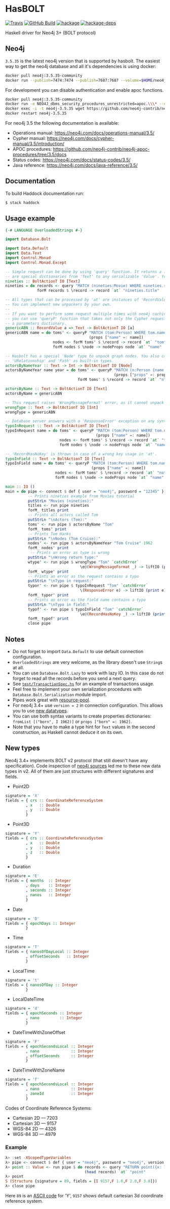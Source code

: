 HasBOLT
=======

[![Travis](https://img.shields.io/travis/zmactep/hasbolt.svg)](https://travis-ci.org/zmactep/hasbolt)
[![GitHub Build](https://github.com/zmactep/hasbolt/workflows/build/badge.svg)](https://github.com/zmactep/hasbolt/actions?query=workflow%3A%22build%22)
[![hackage](https://img.shields.io/hackage/v/hasbolt.svg)](https://hackage.haskell.org/package/hasbolt)
[![hackage-deps](https://img.shields.io/hackage-deps/v/hasbolt.svg)](https://hackage.haskell.org/package/hasbolt)

Haskell driver for Neo4j 3+ (BOLT protocol)

Neo4j
-----

`3.5.35` is the latest neo4j version that is supported by hasbolt. The easiest way to get the neo4j database and all it's dependencies is using docker:
```bash
docker pull neo4j:3.5.35-community
docker run --publish=7474:7474 --publish=7687:7687 --volume=$HOME/neo4j/data:/data --name neo4j-3.5.35 neo4j:3.5.35-community
```

For development you can disable authentication and enable apoc functions.
```bash
docker pull neo4j:3.5.35-community
docker run -e NEO4J_dbms_security_procedures_unrestricted=apoc.\\\* --env=NEO4J_AUTH=none --publish=7474:7474 --publish=7687:7687 --volume=$HOME/neo4j/data:/data --name neo4j-3.5.35 neo4j:3.5.35-community
docker exec -i -t neo4j-3.5.35 wget https://github.com/neo4j-contrib/neo4j-apoc-procedures/releases/download/3.5.0.21/apoc-3.5.0.21-all.jar -P /var/lib/neo4j/plugins/
docker restart neo4j-3.5.35
```

For neo4j 3.5 the following documentation is available:
* Operations manual: https://neo4j.com/docs/operations-manual/3.5/
* Cypher manual: https://neo4j.com/docs/cypher-manual/3.5/introduction/
* APOC procedures: https://github.com/neo4j-contrib/neo4j-apoc-procedures/tree/3.5/docs
* Status codes: https://neo4j.com/docs/status-codes/3.5/
* Java reference: https://neo4j.com/docs/java-reference/3.5/

Documentation
-------------

To build Haddock documentation run:
```bash
$ stack haddock
```

Usage example
-------------

```haskell
{-# LANGUAGE OverloadedStrings #-}

import Database.Bolt

import Data.Default
import Data.Text
import Control.Monad
import Control.Monad.Except

-- Simple request can be done by using 'query' function. It returns a list of 'Record's which
-- are special dictionaries from 'Text' to any serializable 'Value'. You can extract this values by key using 'at' function.
nineties :: BoltActionT IO [Text]
nineties = do records <- query "MATCH (nineties:Movie) WHERE nineties.released >= 1990 AND nineties.released < 2000 RETURN nineties.title"
              forM records $ \record -> record `at` "nineties.title"

-- All types that can be processed by 'at' are instances of 'RecordValue' classtype.
-- You can implement new unpackers by your own.
--
-- If you want to perform some request multiple times with neo4j caching speedup,
-- you can use 'queryP' function that takes not only the Cypher request but also
-- a parameters dictionary.
genericABN :: RecordValue a => Text -> BoltActionT IO [a]
genericABN name = do toms' <- queryP "MATCH (tom:Person) WHERE tom.name CONTAINS {name} RETURN tom"
                                     (props ["name" =: name])
                     nodes <- forM toms' $ \record -> record `at` "tom"
                     forM nodes $ \node -> nodeProps node `at` "name"

-- Hasbolt has a special 'Node' type to unpack graph nodes. You also can find 'Relationship',
-- 'URelationship' and 'Path' as built-in types.
actorsByNameYear :: Text -> Int -> BoltActionT IO [Node]
actorsByNameYear name year = do toms' <- queryP "MATCH (n:Person {name: {props}.name, born: {props}.born}) RETURN n" 
                                                (props ["props" =: props ["name" =: name, "born" =: year]])
                                forM toms' $ \record -> record `at` "n"

actorsByName :: Text -> BoltActionT IO [Text]
actorsByName = genericABN

-- This request raises 'WrongMessageFormat' error, as it cannot unpack 'Text' values as 'Int's.
wrongType :: Text -> BoltActionT IO [Int]
wrongType = genericABN 

-- Database server answers with a 'ResponseError' exception on any syntax error or internal database problem.
typoInRequest :: Text -> BoltActionT IO [Text]
typoInRequest name = do toms' <- queryP "MATCH (tom:Person) WHERE tom.name CONTAINS {name} RETURN not_tom"
                                        (props ["name" =: name])
                        nodes <- forM toms' $ \record -> record `at` "tom"
                        forM nodes $ \node -> nodeProps node `at` "name"

-- 'RecordHasNoKey' is thrown in case of a wrong key usage in 'at'.
typoInField :: Text -> BoltActionT IO [Text]
typoInField name = do toms' <- queryP "MATCH (tom:Person) WHERE tom.name CONTAINS {name} RETURN tom" 
                                      (props ["name" =: name])
                      nodes <- forM toms' $ \record -> record `at` "not_tom"
                      forM nodes $ \node -> nodeProps node `at` "name"

main :: IO ()
main = do pipe <- connect $ def { user = "neo4j", password = "12345" }
          -- Prints nineties example from Movies tutorial
          putStrLn "Movies (nineties):" 
          titles <- run pipe nineties 
          forM_ titles print
          -- Prints all actors called Tom 
          putStrLn "\nActors (Tom):"
          toms' <- run pipe $ actorsByName "Tom" 
          forM_ toms' print
          -- Prints Tom Hanks 
          putStrLn "\nNodes (Tom Cruise):"
          nodes' <- run pipe $ actorsByNameYear "Tom Cruise" 1962 
          forM_ nodes' print
           -- Prints an error as type is wrong 
          putStrLn "\nWrong return type:"
          wtype' <- run pipe $ wrongType "Tom" `catchError`
                                 \e@(WrongMessageFormat _) -> liftIO (print e) >> pure [] 
          forM_ wtype' print
          -- Prints an error as the request contains a typo
          putStrLn "\nTypo in request:"
          typor' <- run pipe $ typoInRequest "Tom" `catchError`
                                 \(ResponseError e) -> liftIO (print e) >> pure [] 
          forM_ typor' print
          -- Prints an error as the field name contains a typo
          putStrLn "\nTypo in field:"
          typof' <- run pipe $ typoInField "Tom" `catchError` 
                                 \e@(RecordHasNoKey _) -> liftIO (print e) >> pure [] 
          forM_ typof' print
          close pipe
```

Notes
-----

* Do not forget to import `Data.Default` to use default connection configuration.
* `OverloadedStrings` are very welcome, as the library doesn't use `String`s at all.
* You can use `Database.Bolt.Lazy` to work with lazy IO. In this case do not forget to read all the records before you send a next query.
* See [`test/TransactionSpec.hs`](https://github.com/zmactep/hasbolt/blob/master/test/TransactionSpec.hs) for an example of transactions usage.
* Feel free to implement your own serialization procedures with `Database.Bolt.Serialization` module import.
* Pipes work great with [resource-pool](https://hackage.haskell.org/package/resource-pool).
* For neo4j 3.4+ use `version = 2` in connection configuration. This allows you to use [new datatypes](#new-types).
* You can use both syntax variants to create properties dictionaries: `fromList [("born", I 1962)]` or `props ["born" =: 1962]`.
* Note that you have to make a type hint for `Text` values in the second construction, as Haskell cannot deduce it on its own.

New types
---------

Neo4j 3.4+ implements BOLT v2 protocol (that still doesn't have any specification). Code inspection of [neo4j sources](https://github.com/neo4j/neo4j) led me to these new data types in v2. All of them are just structures with different signatures and fields.
* Point2D
```haskell
signature = 'X'
fields = { crs :: CoordinateReferenceSystem
         , x   :: Double
         , y   :: Double
         }
```
* Point3D
```haskell
signature = 'Y'
fields = { crs :: CoordinateReferenceSystem
         , x   :: Double
         , y   :: Double
         , z   :: Double
         }
```
* Duration
```haskell
signature = 'E'
fields = { months  :: Integer
         , days    :: Integer
         , seconds :: Integer
         , nanos   :: Integer
         }
```
* Date
```haskell
signature = 'D'
fields = { epochDays :: Integer
         }
```
* Time
```haskell
signature = 'T'
fields = { nanosOfDayLocal :: Integer
         , offsetSeconds   :: Integer
         }
```
* LocalTime
```haskell
signature = 't'
fields = { nanosOfDay :: Integer
         }
```
* LocalDateTime
```haskell
signature = 'd'
fields = { epochSeconds :: Integer
         , nano         :: Integer
         }
```
* DateTimeWithZoneOffset
```haskell
signature = 'F'
fields = { epochSecondsLocal :: Integer
         , nano              :: Integer
         , offsetSeconds     :: Integer
         }
```
* DateTimeWithZoneName
```haskell
signature = 'f'
fields = { epochSecondsLocal :: Integer
         , nano              :: Integer
         , zoneId            :: Integer
         }
```

Codes of Coordinate Reference Systems:
* Cartesian 2D — 7203
* Cartesian 3D — 9157
* WGS-84 2D — 4326
* WGS-84 3D — 4979

### Example

```haskell
λ> :set -XScopedTypeVariables 
λ> pipe <- connect $ def { user = "neo4j", password = "neo4j", version = 2 }
λ> point :: Value <- run pipe $ do records <- query "RETURN point({x: 1, y: 2, z: 3}) as point"
                                   (head records) `at` "point"
λ> point 
S (Structure {signature = 89, fields = [I 9157,F 1.0,F 2.0,F 3.0]})
λ> close pipe
```

Here `89` is an [ASCII code](https://en.wikipedia.org/wiki/ASCII#Character_set) for 'Y', `9157` shows default cartesian 3d coordinate reference system.
